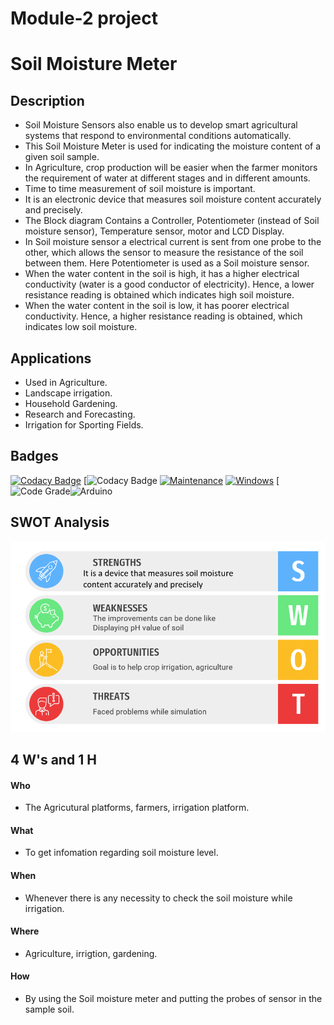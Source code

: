 # Module-2 project
# Soil Moisture Meter 
    
##  Description
* Soil Moisture Sensors also enable us to develop smart agricultural systems that respond to environmental conditions automatically.
*	This Soil Moisture Meter is used for indicating the moisture content of a given soil sample.
*	In Agriculture, crop production will be easier when the farmer monitors the requirement of water at different stages and in different amounts. 
*	Time to time measurement of soil moisture is important.
*	It is an electronic device that measures soil moisture content accurately and precisely.
* The Block diagram Contains a Controller, Potentiometer (instead of Soil moisture sensor), Temperature sensor, motor and LCD Display.
* In Soil moisture sensor a electrical current is sent from one probe to the other, which allows the sensor to measure the resistance of the soil between them. Here Potentiometer is used as a Soil moisture sensor. 
* When the water content in the soil is high, it has a higher electrical conductivity (water is a good conductor of electricity). Hence, a lower resistance reading is obtained which indicates high soil moisture. 
* When the water content in the soil is low, it has poorer electrical conductivity. Hence, a higher resistance reading is obtained, which indicates low soil moisture.
  
##  Applications
* Used in Agriculture.
* Landscape irrigation.
* Household Gardening.
* Research and Forecasting.
* Irrigation for Sporting Fields.

##  Badges

[![Codacy Badge](https://app.codacy.com/project/badge/Grade/f7690c764e604e879e0e8729ed12ace3)](https://www.codacy.com/gh/ShamaTorgal/M2-EmbSys/dashboard?utm_source=github.com&amp;utm_medium=referral&amp;utm_content=ShamaTorgal/M2-EmbSys&amp;utm_campaign=Badge_Grade) [![Codacy Badge](https://api.codiga.io/project/31642/score/svg)
  [![Maintenance](https://img.shields.io/badge/Maintained%3F-yes-green.svg)](https://GitHub.com/Naereen/StrapDown.js/graphs/commit-activity) [![Windows](https://svgshare.com/i/ZhY.svg)](https://svgshare.com/i/ZhY.svg)  [![Code Grade](https://api.codiga.io/project/31642/status/svg)![Arduino](https://img.shields.io/badge/-Arduino-00979D?style=for-the-badge&logo=Arduino&logoColor=white)

##  SWOT Analysis

![Swot](https://github.com/ShamaTorgal/M2-EmbSys/blob/main/Project/1_Requirements/Swot%20(2).png)


##  4 W's and 1 H
#### Who
* The Agricutural platforms, farmers, irrigation platform.
#### What
* To get infomation regarding soil moisture level.
#### When
* Whenever there is any necessity to check the soil moisture while irrigation.
#### Where
* Agriculture, irrigtion, gardening.
#### How
* By using the Soil moisture meter and putting the probes of sensor in the sample soil.




